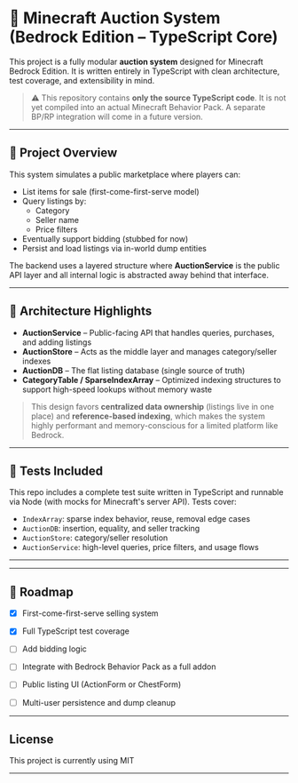 # 🛒 Minecraft Auction System (Bedrock Edition – TypeScript Core)

This project is a fully modular **auction system** designed for Minecraft Bedrock Edition. It is written entirely in TypeScript with clean architecture, test coverage, and extensibility in mind.

> ⚠️ This repository contains **only the source TypeScript code**. It is not yet compiled into an actual Minecraft Behavior Pack. A separate BP/RP integration will come in a future version.

---

## 🔧 Project Overview

This system simulates a public marketplace where players can:

- List items for sale (first-come-first-serve model)
- Query listings by:
  - Category
  - Seller name
  - Price filters
- Eventually support bidding (stubbed for now)
- Persist and load listings via in-world dump entities

The backend uses a layered structure where **AuctionService** is the public API layer and all internal logic is abstracted away behind that interface.

---

## 🧠 Architecture Highlights

- **AuctionService** – Public-facing API that handles queries, purchases, and adding listings
- **AuctionStore** – Acts as the middle layer and manages category/seller indexes
- **AuctionDB** – The flat listing database (single source of truth)
- **CategoryTable / SparseIndexArray** – Optimized indexing structures to support high-speed lookups without memory waste

> This design favors **centralized data ownership** (listings live in one place) and **reference-based indexing**, which makes the system highly performant and memory-conscious for a limited platform like Bedrock.

---

## 🧪 Tests Included

This repo includes a complete test suite written in TypeScript and runnable via Node (with mocks for Minecraft's server API). Tests cover:

- `IndexArray`: sparse index behavior, reuse, removal edge cases
- `AuctionDB`: insertion, equality, and seller tracking
- `AuctionStore`: category/seller resolution
- `AuctionService`: high-level queries, price filters, and usage flows

---


---

## 📌 Roadmap

- [x] First-come-first-serve selling system
- [x] Full TypeScript test coverage
- [ ] Add bidding logic
- [ ] Integrate with Bedrock Behavior Pack as a full addon
- [ ] Public listing UI (ActionForm or ChestForm)
- [ ] Multi-user persistence and dump cleanup


---

## License

This project is currently using MIT

---



